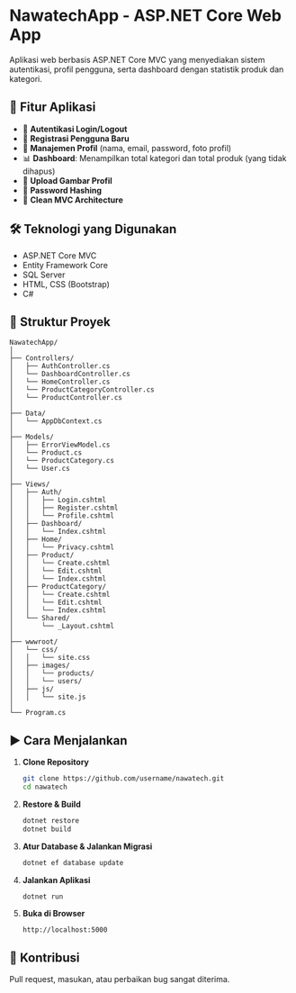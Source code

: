 # NawatechApp - ASP.NET Core Web App

Aplikasi web berbasis ASP.NET Core MVC yang menyediakan sistem autentikasi, profil pengguna, serta dashboard dengan statistik produk dan kategori.

## 🧩 Fitur Aplikasi

- 🔐 **Autentikasi Login/Logout**
- 📝 **Registrasi Pengguna Baru**
- 🧑 **Manajemen Profil** (nama, email, password, foto profil)
- 📊 **Dashboard**: Menampilkan total kategori dan total produk (yang tidak dihapus)
- 📁 **Upload Gambar Profil**
- 🧮 **Password Hashing**
- 🧰 **Clean MVC Architecture**

## 🛠️ Teknologi yang Digunakan

- ASP.NET Core MVC
- Entity Framework Core
- SQL Server
- HTML, CSS (Bootstrap)
- C#

## 📁 Struktur Proyek

```
NawatechApp/
│
├── Controllers/
│   ├── AuthController.cs
│   └── DashboardController.cs
│   └── HomeController.cs
│   └── ProductCategoryController.cs
│   └── ProductController.cs
│
├── Data/
│   └── AppDbContext.cs
│
├── Models/
│   ├── ErrorViewModel.cs
│   └── Product.cs
│   └── ProductCategory.cs
│   └── User.cs
│
├── Views/
│   ├── Auth/
│   │   ├── Login.cshtml
│   │   ├── Register.cshtml
│   │   └── Profile.cshtml
│   ├── Dashboard/
│   │   └── Index.cshtml
│   ├── Home/
│   │   └── Privacy.cshtml
│   ├── Product/
│   │   └── Create.cshtml
│   │   └── Edit.cshtml
│   │   └── Index.cshtml
│   ├── ProductCategory/
│   │   └── Create.cshtml
│   │   └── Edit.cshtml
│   │   └── Index.cshtml
│   └── Shared/
│       └── _Layout.cshtml
│
├── wwwroot/
│   └── css/
│   │   └── site.css
│   ├── images/
│   │   └── products/
│   │   └── users/
│   ├── js/
│   │   └── site.js
│
└── Program.cs
```

## ▶️ Cara Menjalankan

1. **Clone Repository**
   ```bash
   git clone https://github.com/username/nawatech.git
   cd nawatech
   ```

2. **Restore & Build**
   ```bash
   dotnet restore
   dotnet build
   ```

3. **Atur Database & Jalankan Migrasi**
   ```bash
   dotnet ef database update
   ```

4. **Jalankan Aplikasi**
   ```bash
   dotnet run
   ```

5. **Buka di Browser**
   ```
   http://localhost:5000
   ```

## 🤝 Kontribusi

Pull request, masukan, atau perbaikan bug sangat diterima.

